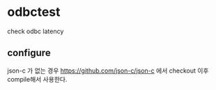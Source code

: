 # odbctest
check odbc latency

## configure

json-c 가 없는 경우 https://github.com/json-c/json-c 에서 
checkout 이후 compile해서 사용한다.
